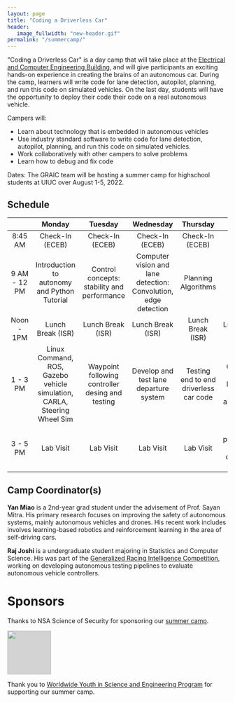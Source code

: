 ```yaml
---
layout: page
title: "Coding a Driverless Car"
header:
   image_fullwidth: "new-header.gif"
permalink: "/summercamp/"
---
```


"Coding a Driverless Car" is a day camp that will take place at the [Electrical and Computer Engineering Building](https://ece.illinois.edu/about/buildings/ecebuilding), and will give participants an exciting hands-on experience in creating the brains of an autonomous car. During the camp, learners will write code for lane detection, autopilot, planning, and run this code on simulated vehicles. On the last day, students will have the opportunity to deploy their code their code on a real autonomous vehicle.

Campers will:

* Learn about technology that is embedded in autonomous vehicles
* Use industry standard software to write code for lane detection, autopilot, planning, and run this code on simulated vehicles.
* Work collaboratively with other campers to solve problems
* Learn how to debug and fix code

Dates: The GRAIC team will be hosting a summer camp for highschool students at UIUC over August 1-5, 2022.

## Schedule

|  | Monday | Tuesday | Wednesday | Thursday | Friday |
|:---:|:---:|:---:|:---:|:---:|:---:|
| 8:45 AM | Check-In (ECEB) | Check-In (ECEB) | Check-In (ECEB) | Check-In (ECEB) | Check-In (Highbay) |
| 9 AM - 12 PM | Introduction to autonomy and Python Tutorial | Control concepts: stability and performance | Computer vision and lane detection: Convolution, edge detection | Planning Algorithms | **High Bay Field Trip**  |
| Noon - 1PM | Lunch Break (ISR) | Lunch Break (ISR) | Lunch Break (ISR) | Lunch Break (ISR) | Lunch Break (iHotel) |
| 1 - 3 PM |  Linux Command, ROS, Gazebo vehicle simulation, CARLA,  Steering Wheel Sim | Waypoint following controller desing and testing | Develop and test lane departure system | Testing end to end driverless car code  | Deploy Code (E.g. Lane Detection) on autonomous vehicle |
|  3 - 5 PM | Lab Visit | Lab Visit | Lab Visit | Lab Visit | Final presentation and camp conclusion ceremony |

## Camp Coordinator(s)

**Yan Miao** is a 2nd-year grad student under the advisement of Prof. Sayan Mitra. His primary research focuses on improving the safety of autonomous systems, mainly autonomous vehicles and drones. His recent work includes involves learning-based robotics and reinforcement learning in the area of self-driving cars.

**Raj Joshi** is a undergraduate student majoring in Statistics and Computer Science. His was part of the [Generalized Racing Intelligence Competition](https://popgri.github.io/Race/), working on developing autonomous testing pipelines to evaluate autonomous vehicle controllers.

# Sponsors

Thanks to NSA Science of Security for sponsoring our [summer camp](https://popgri.github.io/Race/summercamp).

<img style="height: 100px; object-fit: cover; background-color: LightGray;" src="{{site.urlimg}}sos.png">

Thank you to [Worldwide Youth in Science and Engineering Program](https://wyse.engineering.illinois.edu/) for supporting our summer camp.
